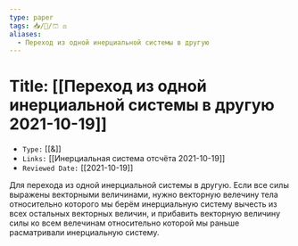 ```yaml
---
type: paper
tags: 📥️/📜️/🩳 ⚖️
aliases:
  - Переход из одной инерциальной системы в другую
---
```




# Title: **[[Переход из одной инерциальной системы в другую 2021-10-19]]**
- `Type:` [[&]]
- `Links:` [[Инерциальная система отсчёта 2021-10-19]]
- `Reviewed Date:` [[2021-10-19]]

Для перехода из одной инерциальной системы в другую. Если все силы выражены векторными величинами, нужно векторную велечину тела относительно которого мы берём инерциальную систему вычесть из всех остальных векторных величин, и прибавить векторную величину силы ко всем велечинам относительно которой мы раньше расматривали инерциальную систему.